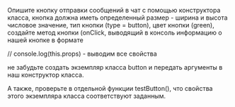 Опишите кнопку отправки сообщений в чат с помощью конструктора класса, кнопка должна иметь определенный размер - ширина и высота числовое значение, тип кнопки (type = button), цвет кнопки (green), создайте метод кнопки (onClick, выводящий в консоль информацию о нашей кнопке в формате 


// console.log(this.props) - выводим все свойства



не забудьте создать экземпляр класса button и передать аргументы в наш конструктор класса. 



А также, проверьте в отдельной функции testButton(), что свойства этого экземпляра класса соответствуют заданным.
